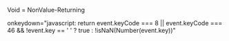 Void = NonValue-Returning

<!-- 
Link : https://stackoverflow.com/questions/31706611/why-does-the-html-input-with-type-number-allow-the-letter-e-to-be-entered-in/31706796
this avoids 'e', '-', '+', '.' ... all characters that are not numbers !
To allow number keys only: -->
onkeydown="javascript: return event.keyCode === 8 || event.keyCode === 46 && !event.key == ' ' ? true : !isNaN(Number(event.key))"
<!-- 
isNaN(Number(event.key)) // but accept "Backspace" (keyCode: 8) and "Delete" (keyCode: 46) .
adding && !event.key == ' ' solves the problem of spaces.
 -->